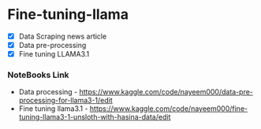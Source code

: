 # Fine-tuning-llama

- [x] Data Scraping news article
- [x] Data pre-processing
- [x] Fine tuning LLAMA3.1

### NoteBooks Link

- Data processing - https://www.kaggle.com/code/nayeem000/data-pre-processing-for-llama3-1/edit
- Fine tuning llama3.1 - https://www.kaggle.com/code/nayeem000/fine-tuning-llama3-1-unsloth-with-hasina-data/edit
